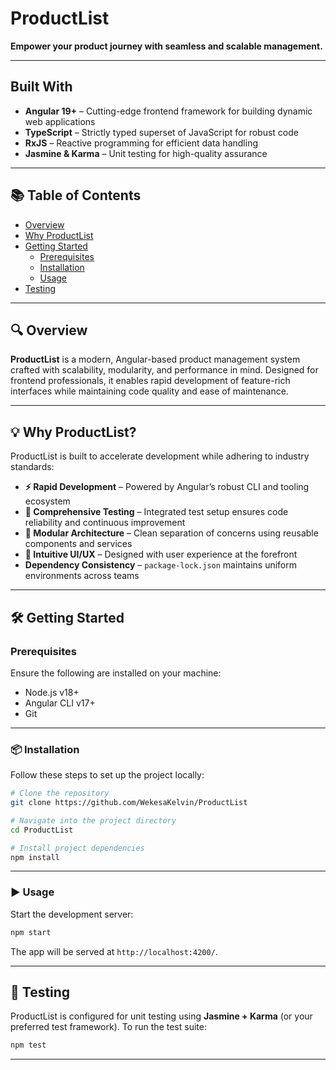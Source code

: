# **ProductList**

**Empower your product journey with seamless and scalable management.**

---

##  Built With

- **Angular 19+** – Cutting-edge frontend framework for building dynamic web applications  
- **TypeScript** – Strictly typed superset of JavaScript for robust code  
- **RxJS** – Reactive programming for efficient data handling  
- **Jasmine & Karma**  – Unit testing for high-quality assurance

---

## 📚 Table of Contents

- [Overview](#-overview)  
- [Why ProductList](#-why-productlist)  
- [Getting Started](#-getting-started)  
  - [Prerequisites](#-prerequisites)  
  - [Installation](#-installation)  
  - [Usage](#-usage)  
- [Testing](#-testing)

---

## 🔍 Overview

**ProductList** is a modern, Angular-based product management system crafted with scalability, modularity, and performance in mind. Designed for frontend professionals, it enables rapid development of feature-rich interfaces while maintaining code quality and ease of maintenance.

---

## 💡 Why ProductList?

ProductList is built to accelerate development while adhering to industry standards:

- **⚡ Rapid Development** – Powered by Angular’s robust CLI and tooling ecosystem  
- **🧪 Comprehensive Testing** – Integrated test setup ensures code reliability and continuous improvement  
- **🧩 Modular Architecture** – Clean separation of concerns using reusable components and services  
- **🎯 Intuitive UI/UX** – Designed with user experience at the forefront  
- **Dependency Consistency** – `package-lock.json` maintains uniform environments across teams

---

## 🛠️ Getting Started

### Prerequisites

Ensure the following are installed on your machine:

- Node.js v18+  
- Angular CLI v17+  
- Git

---

### 📦 Installation

Follow these steps to set up the project locally:

```bash
# Clone the repository
git clone https://github.com/WekesaKelvin/ProductList

# Navigate into the project directory
cd ProductList

# Install project dependencies
npm install
```

---

### ▶️ Usage

Start the development server:

```bash
npm start
```

The app will be served at `http://localhost:4200/`.

---

## 🧪 Testing

ProductList is configured for unit testing using **Jasmine + Karma** (or your preferred test framework). To run the test suite:

```bash
npm test
```

---

